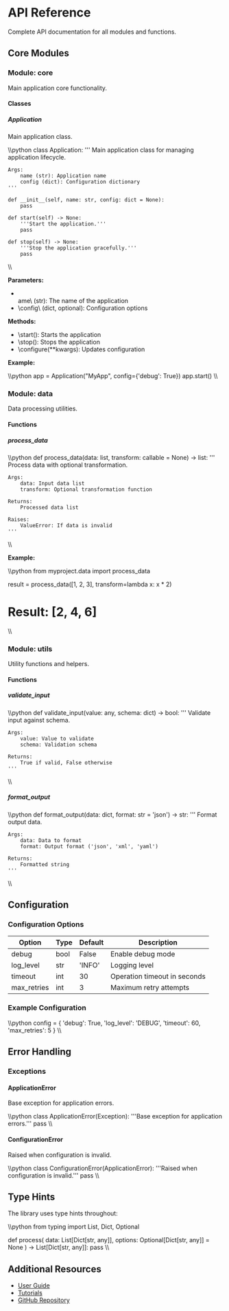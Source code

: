 # API Reference

Complete API documentation for all modules and functions.

## Core Modules

### Module: core

Main application core functionality.

#### Classes

##### Application

Main application class.

\\\python
class Application:
    '''
    Main application class for managing application lifecycle.
    
    Args:
        name (str): Application name
        config (dict): Configuration dictionary
    '''
    
    def __init__(self, name: str, config: dict = None):
        pass
    
    def start(self) -> None:
        '''Start the application.'''
        pass
    
    def stop(self) -> None:
        '''Stop the application gracefully.'''
        pass
\\\

**Parameters:**

- \
ame\ (str): The name of the application
- \config\ (dict, optional): Configuration options

**Methods:**

- \start()\: Starts the application
- \stop()\: Stops the application
- \configure(**kwargs)\: Updates configuration

**Example:**

\\\python
app = Application("MyApp", config={'debug': True})
app.start()
\\\

### Module: data

Data processing utilities.

#### Functions

##### process_data

\\\python
def process_data(data: list, transform: callable = None) -> list:
    '''
    Process data with optional transformation.
    
    Args:
        data: Input data list
        transform: Optional transformation function
        
    Returns:
        Processed data list
        
    Raises:
        ValueError: If data is invalid
    '''
\\\

**Example:**

\\\python
from myproject.data import process_data

result = process_data([1, 2, 3], transform=lambda x: x * 2)
# Result: [2, 4, 6]
\\\

### Module: utils

Utility functions and helpers.

#### Functions

##### validate_input

\\\python
def validate_input(value: any, schema: dict) -> bool:
    '''
    Validate input against schema.
    
    Args:
        value: Value to validate
        schema: Validation schema
        
    Returns:
        True if valid, False otherwise
    '''
\\\

##### format_output

\\\python
def format_output(data: dict, format: str = 'json') -> str:
    '''
    Format output data.
    
    Args:
        data: Data to format
        format: Output format ('json', 'xml', 'yaml')
        
    Returns:
        Formatted string
    '''
\\\

## Configuration

### Configuration Options

| Option | Type | Default | Description |
|--------|------|---------|-------------|
| debug | bool | False | Enable debug mode |
| log_level | str | 'INFO' | Logging level |
| timeout | int | 30 | Operation timeout in seconds |
| max_retries | int | 3 | Maximum retry attempts |

### Example Configuration

\\\python
config = {
    'debug': True,
    'log_level': 'DEBUG',
    'timeout': 60,
    'max_retries': 5
}
\\\

## Error Handling

### Exceptions

#### ApplicationError

Base exception for application errors.

\\\python
class ApplicationError(Exception):
    '''Base exception for application errors.'''
    pass
\\\

#### ConfigurationError

Raised when configuration is invalid.

\\\python
class ConfigurationError(ApplicationError):
    '''Raised when configuration is invalid.'''
    pass
\\\

## Type Hints

The library uses type hints throughout:

\\\python
from typing import List, Dict, Optional

def process(
    data: List[Dict[str, any]], 
    options: Optional[Dict[str, any]] = None
) -> List[Dict[str, any]]:
    pass
\\\

## Additional Resources

- [User Guide](../guides/user-guide.md)
- [Tutorials](../tutorials/tutorial-1.md)
- [GitHub Repository](https://github.com/eagleanalytix/mktest)

